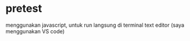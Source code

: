 # pretest

menggunakan javascript, untuk run langsung di terminal text editor (saya menggunakan VS code)

